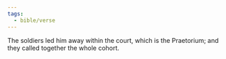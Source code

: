 ```yaml
---
tags:
  - bible/verse
---
```

The soldiers led him away within the court, which is the Praetorium; and they called together the whole cohort.